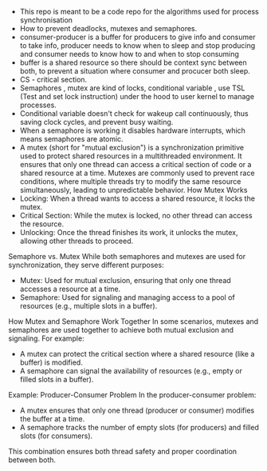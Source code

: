 - This repo is meant to be a code repo for the algorithms used for process synchronisation
- How to prevent deadlocks, mutexes and semaphores.
- consumer-producer is a buffer for producers to give info and consumer to take info, producer needs to know when to sleep and stop producing and consumer needs to know how to and when to stop consuming
- buffer is a shared resource so there should be context sync between both, to prevent a situation where consumer and procucer both sleep.
- CS - critical section.
- Semaphores , mutex are kind of locks, conditional variable , use TSL (Test and set lock instruction) under the hood to user kernel to manage processes.
- Conditional variable doesn't check for wakeup call continuously, thus saving clock cycles, and prevent busy waiting.
- When a semaphore is working it disables hardware interrupts, which means semaphores are atomic.
- A mutex (short for "mutual exclusion") is a synchronization primitive used to protect shared resources in a multithreaded environment. It ensures that only one thread can access a critical section of code or a shared resource at a time. Mutexes are commonly used to prevent race conditions, where multiple threads try to modify the same resource simultaneously, leading to unpredictable behavior.
How Mutex Works
- Locking: When a thread wants to access a shared resource, it locks the mutex.
- Critical Section: While the mutex is locked, no other thread can access the resource.
- Unlocking: Once the thread finishes its work, it unlocks the mutex, allowing other threads to proceed.

Semaphore vs. Mutex
While both semaphores and mutexes are used for synchronization, they serve different purposes:
- Mutex: Used for mutual exclusion, ensuring that only one thread accesses a resource at a time.
- Semaphore: Used for signaling and managing access to a pool of resources (e.g., multiple slots in a buffer).


How Mutex and Semaphore Work Together
In some scenarios, mutexes and semaphores are used together to achieve both mutual exclusion and signaling. For example:
- A mutex can protect the critical section where a shared resource (like a buffer) is modified.
- A semaphore can signal the availability of resources (e.g., empty or filled slots in a buffer).

Example: Producer-Consumer Problem
In the producer-consumer problem:
- A mutex ensures that only one thread (producer or consumer) modifies the buffer at a time.
- A semaphore tracks the number of empty slots (for producers) and filled slots (for consumers).

This combination ensures both thread safety and proper coordination between both.
